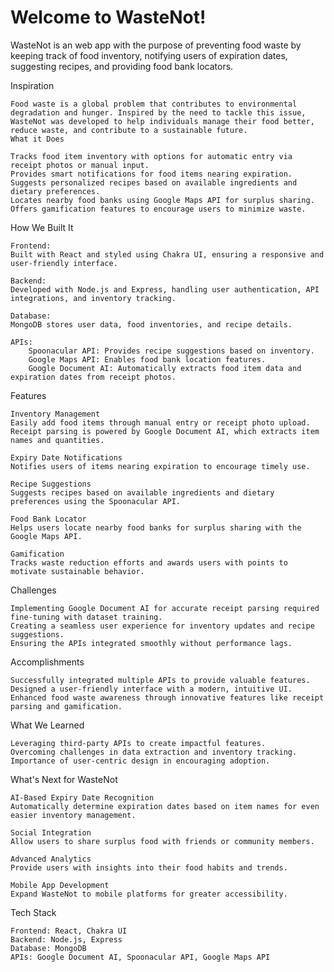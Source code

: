# Welcome to WasteNot!

WasteNot is an web app with the purpose of preventing food waste by keeping track of food inventory, notifying users of expiration dates, suggesting recipes, and providing food bank locators.

Inspiration

    Food waste is a global problem that contributes to environmental degradation and hunger. Inspired by the need to tackle this issue,
    WasteNot was developed to help individuals manage their food better, reduce waste, and contribute to a sustainable future.
    What it Does

    Tracks food item inventory with options for automatic entry via receipt photos or manual input.
    Provides smart notifications for food items nearing expiration.
    Suggests personalized recipes based on available ingredients and dietary preferences.
    Locates nearby food banks using Google Maps API for surplus sharing.
    Offers gamification features to encourage users to minimize waste.

How We Built It

    Frontend:
    Built with React and styled using Chakra UI, ensuring a responsive and user-friendly interface.

    Backend:
    Developed with Node.js and Express, handling user authentication, API integrations, and inventory tracking.

    Database:
    MongoDB stores user data, food inventories, and recipe details.

    APIs:
        Spoonacular API: Provides recipe suggestions based on inventory.
        Google Maps API: Enables food bank location features.
        Google Document AI: Automatically extracts food item data and expiration dates from receipt photos.

Features

    Inventory Management
    Easily add food items through manual entry or receipt photo upload. Receipt parsing is powered by Google Document AI, which extracts item names and quantities.

    Expiry Date Notifications
    Notifies users of items nearing expiration to encourage timely use.

    Recipe Suggestions
    Suggests recipes based on available ingredients and dietary preferences using the Spoonacular API.

    Food Bank Locator
    Helps users locate nearby food banks for surplus sharing with the Google Maps API.

    Gamification
    Tracks waste reduction efforts and awards users with points to motivate sustainable behavior.

Challenges

    Implementing Google Document AI for accurate receipt parsing required fine-tuning with dataset training.
    Creating a seamless user experience for inventory updates and recipe suggestions.
    Ensuring the APIs integrated smoothly without performance lags.

Accomplishments

    Successfully integrated multiple APIs to provide valuable features.
    Designed a user-friendly interface with a modern, intuitive UI.
    Enhanced food waste awareness through innovative features like receipt parsing and gamification.

What We Learned

    Leveraging third-party APIs to create impactful features.
    Overcoming challenges in data extraction and inventory tracking.
    Importance of user-centric design in encouraging adoption.

What's Next for WasteNot

    AI-Based Expiry Date Recognition
    Automatically determine expiration dates based on item names for even easier inventory management.

    Social Integration
    Allow users to share surplus food with friends or community members.

    Advanced Analytics
    Provide users with insights into their food habits and trends.

    Mobile App Development
    Expand WasteNot to mobile platforms for greater accessibility.

Tech Stack

    Frontend: React, Chakra UI
    Backend: Node.js, Express
    Database: MongoDB
    APIs: Google Document AI, Spoonacular API, Google Maps API

